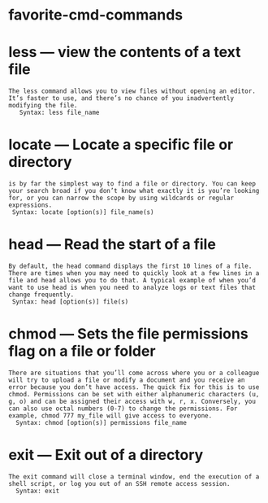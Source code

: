 # favorite-cmd-commands

# less — view the contents of a text file
    The less command allows you to view files without opening an editor. It’s faster to use, and there’s no chance of you inadvertently modifying the file.
       Syntax: less file_name

# locate — Locate a specific file or directory
    is by far the simplest way to find a file or directory. You can keep your search broad if you don’t know what exactly it is you’re looking for, or you can narrow the scope by using wildcards or regular expressions.
     Syntax: locate [option(s)] file_name(s)

# head — Read the start of a file
    By default, the head command displays the first 10 lines of a file. There are times when you may need to quickly look at a few lines in a file and head allows you to do that. A typical example of when you’d want to use head is when you need to analyze logs or text files that change frequently.
     Syntax: head [option(s)] file(s)

# chmod — Sets the file permissions flag on a file or folder
    There are situations that you’ll come across where you or a colleague will try to upload a file or modify a document and you receive an error because you don’t have access. The quick fix for this is to use chmod. Permissions can be set with either alphanumeric characters (u, g, o) and can be assigned their access with w, r, x. Conversely, you can also use octal numbers (0-7) to change the permissions. For example, chmod 777 my_file will give access to everyone.
      Syntax: chmod [option(s)] permissions file_name

# exit — Exit out of a directory
    The exit command will close a terminal window, end the execution of a shell script, or log you out of an SSH remote access session.
      Syntax: exit

